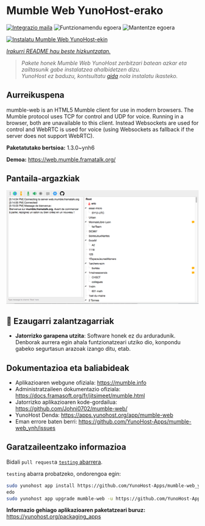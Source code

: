 <!--
Ohart ongi: README hau automatikoki sortu da <https://github.com/YunoHost/apps/tree/master/tools/readme_generator>ri esker
EZ editatu eskuz.
-->

# Mumble Web YunoHost-erako

[![Integrazio maila](https://dash.yunohost.org/integration/mumble-web.svg)](https://dash.yunohost.org/appci/app/mumble-web) ![Funtzionamendu egoera](https://ci-apps.yunohost.org/ci/badges/mumble-web.status.svg) ![Mantentze egoera](https://ci-apps.yunohost.org/ci/badges/mumble-web.maintain.svg)

[![Instalatu Mumble Web YunoHost-ekin](https://install-app.yunohost.org/install-with-yunohost.svg)](https://install-app.yunohost.org/?app=mumble-web)

*[Irakurri README hau beste hizkuntzatan.](./ALL_README.md)*

> *Pakete honek Mumble Web YunoHost zerbitzari batean azkar eta zailtasunik gabe instalatzea ahalbidetzen dizu.*  
> *YunoHost ez baduzu, kontsultatu [gida](https://yunohost.org/install) nola instalatu ikasteko.*

## Aurreikuspena

mumble-web is an HTML5 Mumble client for use in modern browsers.
The Mumble protocol uses TCP for control and UDP for voice. Running in a browser, both are unavailable to this client. Instead Websockets are used for control and WebRTC is used for voice (using Websockets as fallback if the server does not support WebRTC).

**Paketatutako bertsioa:** 1.3.0~ynh6

**Demoa:** <https://web.mumble.framatalk.org/>

## Pantaila-argazkiak

![Mumble Web(r)en pantaila-argazkia](./doc/screenshots/screenshot.png)

## :red_circle: Ezaugarri zalantzagarriak

- **Jatorrizko garapena utzita**: Software honek ez du arduradunik. Denborak aurrera egin ahala funtzionatzeari utziko dio, konpondu gabeko segurtasun arazoak izango ditu, etab.

## Dokumentazioa eta baliabideak

- Aplikazioaren webgune ofiziala: <https://mumble.info>
- Administratzaileen dokumentazio ofiziala: <https://docs.framasoft.org/fr/jitsimeet/mumble.html>
- Jatorrizko aplikazioaren kode-gordailua: <https://github.com/Johni0702/mumble-web/>
- YunoHost Denda: <https://apps.yunohost.org/app/mumble-web>
- Eman errore baten berri: <https://github.com/YunoHost-Apps/mumble-web_ynh/issues>

## Garatzaileentzako informazioa

Bidali `pull request`a [`testing` abarrera](https://github.com/YunoHost-Apps/mumble-web_ynh/tree/testing).

`testing` abarra probatzeko, ondorengoa egin:

```bash
sudo yunohost app install https://github.com/YunoHost-Apps/mumble-web_ynh/tree/testing --debug
edo
sudo yunohost app upgrade mumble-web -u https://github.com/YunoHost-Apps/mumble-web_ynh/tree/testing --debug
```

**Informazio gehiago aplikazioaren paketatzeari buruz:** <https://yunohost.org/packaging_apps>
